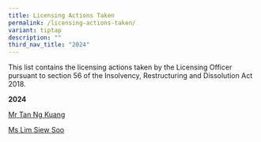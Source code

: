 ```yaml
---
title: Licensing Actions Taken
permalink: /licensing-actions-taken/
variant: tiptap
description: ""
third_nav_title: "2024"
---
```

<p>This list contains the licensing actions taken by the Licensing Officer
pursuant to section 56 of the Insolvency, Restructuring and Dissolution
Act 2018.</p>
<p></p>
<p><strong>2024</strong>
</p>
<p><a href="/information-for-public/licensing-actions-taken/2024/mr-tan-ng-kuang/" rel="noopener noreferrer nofollow" target="_blank">Mr Tan Ng Kuang</a>
</p>
<p><a href="information-for-public/licensing-actions-taken/2024/ms-lim-siew-soo/" rel="noopener noreferrer nofollow" target="_blank">Ms Lim Siew Soo</a>
</p>